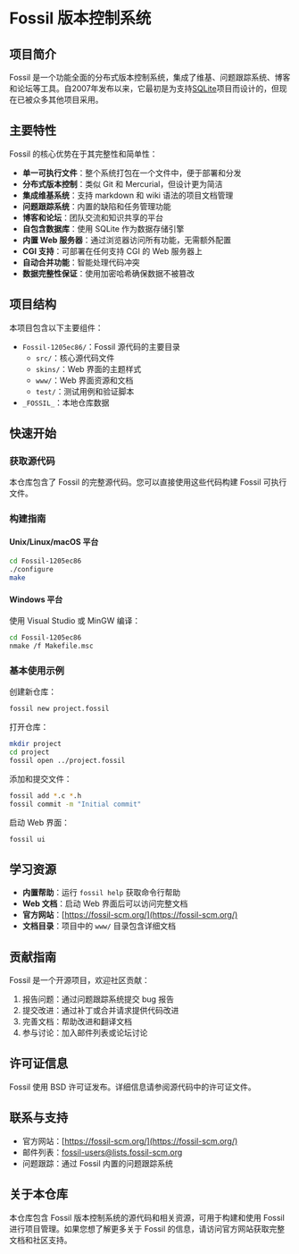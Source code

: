 # Fossil 版本控制系统

## 项目简介

Fossil 是一个功能全面的分布式版本控制系统，集成了维基、问题跟踪系统、博客和论坛等工具。自2007年发布以来，它最初是为支持[SQLite](https://sqlite.org)项目而设计的，但现在已被众多其他项目采用。

## 主要特性

Fossil 的核心优势在于其完整性和简单性：

- **单一可执行文件**：整个系统打包在一个文件中，便于部署和分发
- **分布式版本控制**：类似 Git 和 Mercurial，但设计更为简洁
- **集成维基系统**：支持 markdown 和 wiki 语法的项目文档管理
- **问题跟踪系统**：内置的缺陷和任务管理功能
- **博客和论坛**：团队交流和知识共享的平台
- **自包含数据库**：使用 SQLite 作为数据存储引擎
- **内置 Web 服务器**：通过浏览器访问所有功能，无需额外配置
- **CGI 支持**：可部署在任何支持 CGI 的 Web 服务器上
- **自动合并功能**：智能处理代码冲突
- **数据完整性保证**：使用加密哈希确保数据不被篡改

## 项目结构

本项目包含以下主要组件：

- `Fossil-1205ec86/`：Fossil 源代码的主要目录
  - `src/`：核心源代码文件
  - `skins/`：Web 界面的主题样式
  - `www/`：Web 界面资源和文档
  - `test/`：测试用例和验证脚本
- `_FOSSIL_`：本地仓库数据

## 快速开始

### 获取源代码

本仓库包含了 Fossil 的完整源代码。您可以直接使用这些代码构建 Fossil 可执行文件。

### 构建指南

#### Unix/Linux/macOS 平台

```bash
cd Fossil-1205ec86
./configure
make
```

#### Windows 平台

使用 Visual Studio 或 MinGW 编译：

```bash
cd Fossil-1205ec86
nmake /f Makefile.msc
```

### 基本使用示例

创建新仓库：
```bash
fossil new project.fossil
```

打开仓库：
```bash
mkdir project
cd project
fossil open ../project.fossil
```

添加和提交文件：
```bash
fossil add *.c *.h
fossil commit -m "Initial commit"
```

启动 Web 界面：
```bash
fossil ui
```

## 学习资源

- **内置帮助**：运行 `fossil help` 获取命令行帮助
- **Web 文档**：启动 Web 界面后可以访问完整文档
- **官方网站**：[https://fossil-scm.org/](https://fossil-scm.org/)
- **文档目录**：项目中的 `www/` 目录包含详细文档

## 贡献指南

Fossil 是一个开源项目，欢迎社区贡献：

1. 报告问题：通过问题跟踪系统提交 bug 报告
2. 提交改进：通过补丁或合并请求提供代码改进
3. 完善文档：帮助改进和翻译文档
4. 参与讨论：加入邮件列表或论坛讨论

## 许可证信息

Fossil 使用 BSD 许可证发布。详细信息请参阅源代码中的许可证文件。

## 联系与支持

- 官方网站：[https://fossil-scm.org/](https://fossil-scm.org/)
- 邮件列表：fossil-users@lists.fossil-scm.org
- 问题跟踪：通过 Fossil 内置的问题跟踪系统

## 关于本仓库

本仓库包含 Fossil 版本控制系统的源代码和相关资源，可用于构建和使用 Fossil 进行项目管理。如果您想了解更多关于 Fossil 的信息，请访问官方网站获取完整文档和社区支持。
